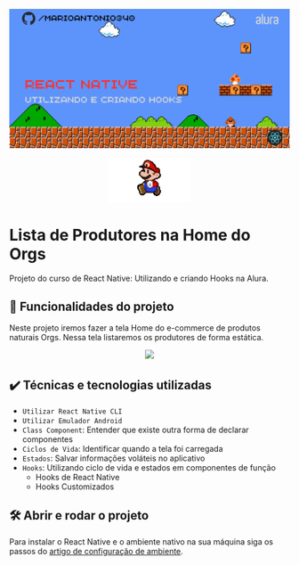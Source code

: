<!-- PROJECT LOGO -->
 ![Thumbnails GitHub](../github/gitHubThumbnail.png)

  <div align="center">
    <img src="../github/mario.gif" alt="Logo" width="auto" height="80">
  </div>


# Lista de Produtores na Home do Orgs

Projeto do curso de React Native: Utilizando e criando Hooks na Alura.

## 🔨 Funcionalidades do projeto

Neste projeto iremos fazer a tela Home do e-commerce de produtos naturais Orgs. Nessa tela listaremos os produtores de forma estática.
<div align="center"><img src="https://user-images.githubusercontent.com/9091491/131163034-18cc72ba-8405-4676-a755-a6280d505fd1.gif" width="300" /></div>


## ✔️ Técnicas e tecnologias utilizadas

- `Utilizar React Native CLI`
- `Utilizar Emulador Android`
- `Class Component`: Entender que existe outra forma de declarar componentes
- `Ciclos de Vida`: Identificar quando a tela foi carregada
- `Estados`: Salvar informações voláteis no aplicativo
- `Hooks`: Utilizando ciclo de vida e estados em componentes de função
  - Hooks de React Native
  - Hooks Customizados

## 🛠️ Abrir e rodar o projeto

Para instalar o React Native e o ambiente nativo na sua máquina siga os passos do [artigo de configuração de ambiente](https://www.alura.com.br/artigos/configurando-o-ambiente-react-native).